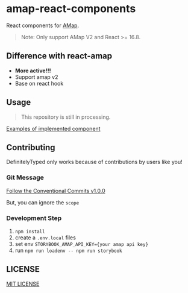 # amap-react-components

React components for [AMap](https://lbs.amap.com/api/jsapi-v2/summary/).

> Note: Only support AMap V2 and React >= 16.8.

## Difference with react-amap

- **More active!!!**
- Support amap v2
- Base on react hook

## Usage

> This repository is still in processing.

[Examples of implemented component](https://xyy94813.github.io/amap-react-components)

## Contributing

DefinitelyTyped only works because of contributions by users like you!

### Git Message

[Follow the Conventional Commits v1.0.0](https://www.conventionalcommits.org/en/v1.0.0/)

But, you can ignore the `scope`

### Development Step

1. `npm install`
2. create a `.env.local` files
3. set env `STORYBOOK_AMAP_API_KEY={your amap api key}`
4. run `npm run loadenv -- npm run storybook`

## LICENSE

[MIT LICENSE](./LICENSE)

